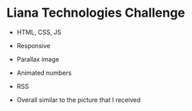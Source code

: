 # Liana Technologies Challenge

- HTML, CSS, JS


- Responsive
- Parallax image
- Animated numbers
- RSS
- Overall similar to the picture that I received